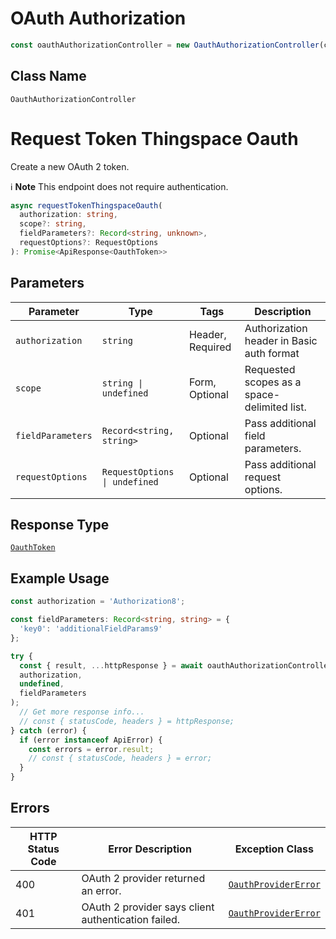 # OAuth Authorization

```ts
const oauthAuthorizationController = new OauthAuthorizationController(client);
```

## Class Name

`OauthAuthorizationController`


# Request Token Thingspace Oauth

Create a new OAuth 2 token.

:information_source: **Note** This endpoint does not require authentication.

```ts
async requestTokenThingspaceOauth(
  authorization: string,
  scope?: string,
  fieldParameters?: Record<string, unknown>,
  requestOptions?: RequestOptions
): Promise<ApiResponse<OauthToken>>
```

## Parameters

| Parameter | Type | Tags | Description |
|  --- | --- | --- | --- |
| `authorization` | `string` | Header, Required | Authorization header in Basic auth format |
| `scope` | `string \| undefined` | Form, Optional | Requested scopes as a space-delimited list. |
| `fieldParameters` | `Record<string, string>` | Optional | Pass additional field parameters. |
| `requestOptions` | `RequestOptions \| undefined` | Optional | Pass additional request options. |

## Response Type

[`OauthToken`](../../doc/models/oauth-token.md)

## Example Usage

```ts
const authorization = 'Authorization8';

const fieldParameters: Record<string, string> = {
  'key0': 'additionalFieldParams9'
};

try {
  const { result, ...httpResponse } = await oauthAuthorizationController.requestTokenThingspaceOauth(
  authorization,
  undefined,
  fieldParameters
);
  // Get more response info...
  // const { statusCode, headers } = httpResponse;
} catch (error) {
  if (error instanceof ApiError) {
    const errors = error.result;
    // const { statusCode, headers } = error;
  }
}
```

## Errors

| HTTP Status Code | Error Description | Exception Class |
|  --- | --- | --- |
| 400 | OAuth 2 provider returned an error. | [`OauthProviderError`](../../doc/models/oauth-provider-error.md) |
| 401 | OAuth 2 provider says client authentication failed. | [`OauthProviderError`](../../doc/models/oauth-provider-error.md) |

